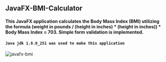 ## JavaFX-BMI-Calculator

#### This JavaFX application calculates the Body Mass Index (BMI) utilizing the formula (weight in pounds / (height in inches) * (height in inches)) * Body Mass Index = 703.  Simple form validation is implemented.
#### `Java jdk 1.8.0_251 was used to make this application`

![javafx-bmi](https://user-images.githubusercontent.com/20928980/96704460-bbe07a80-1359-11eb-8ee9-df7098e3f26f.gif)
